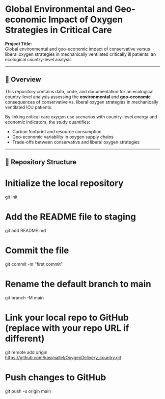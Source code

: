 
# Global Environmental and Geo-economic Impact of Oxygen Strategies in Critical Care  

**Project Title:**  
Global environmental and geo-economic impact of conservative versus liberal oxygen strategies in mechanically ventilated critically ill patients: an ecological country-level analysis  

---

## 📌 Overview  
This repository contains data, code, and documentation for an ecological country-level analysis assessing the **environmental** and **geo-economic** consequences of conservative vs. liberal oxygen strategies in mechanically ventilated ICU patients.  

By linking critical care oxygen use scenarios with country-level energy and economic indicators, the study quantifies:  
- Carbon footprint and resource consumption  
- Geo-economic variability in oxygen supply chains  
- Trade-offs between conservative and liberal oxygen strategies  

---

## 📂 Repository Structure  

# Initialize the local repository
git init

# Add the README file to staging
git add README.md

# Commit the file
git commit -m "first commit"

# Rename the default branch to main
git branch -M main

# Link your local repo to GitHub (replace with your repo URL if different)
git remote add origin https://github.com/kasimallel/OxygenDelivery_country.git

# Push changes to GitHub
git push -u origin main
